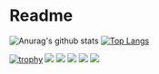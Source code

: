 # Readme
![Anurag's github stats](https://github-readme-stats.vercel.app/api?username=wkn816&show_icons=true&theme=radical)
[![Top Langs](https://github-readme-stats.vercel.app/api/top-langs/?username=wkn816&exclude_repo=github-readme-stats,anuraghazra.github.io)](https://github.com/wkn816/github-readme-stats)

[![trophy](https://github-profile-trophy.vercel.app/?username=wkn816&theme=gruvbox)](https://github.com/ryo-ma/github-profile-trophy)
[![](https://raw.githubusercontent.com/wkn816/wkn816/main/profile-summary-card-output/github/0-profile-details.svg)](https://github.com/vn7n24fzkq/github-profile-summary-cards)
[![](https://raw.githubusercontent.com/wkn816/wkn816/main/profile-summary-card-output/github/1-repos-per-language.svg)](https://github.com/vn7n24fzkq/github-profile-summary-cards) [![](https://raw.githubusercontent.com/wkn816/wkn816/main/profile-summary-card-output/github/2-most-commit-language.svg)](https://github.com/vn7n24fzkq/github-profile-summary-cards)
[![](https://raw.githubusercontent.com/wkn816/wkn816/main/profile-summary-card-output/github/3-stats.svg)](https://github.com/vn7n24fzkq/github-profile-summary-cards) [![](https://raw.githubusercontent.com/wkn816/wkn816/main/profile-summary-card-output/github/4-productive-time.svg)](https://github.com/vn7n24fzkq/github-profile-summary-cards)
